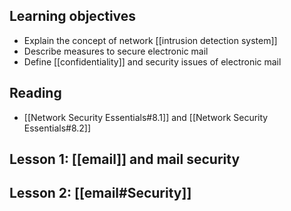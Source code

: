 ## Learning objectives
- Explain the concept of network [[intrusion detection system]]
- Describe measures to secure electronic mail
- Define [[confidentiality]] and security issues of electronic mail
## Reading
- [[Network Security Essentials#8.1]] and [[Network Security Essentials#8.2]]
## Lesson 1: [[email]] and mail security

## Lesson 2: [[email#Security]]